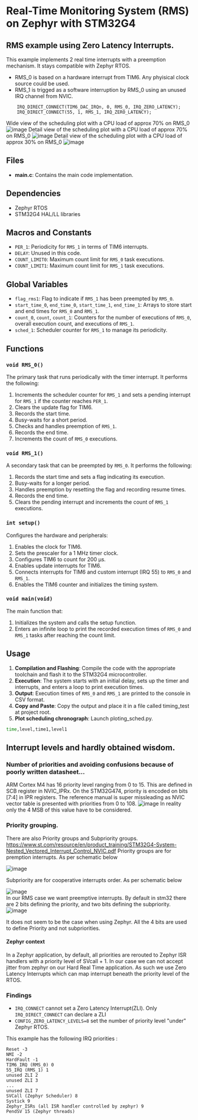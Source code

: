 # Real-Time Monitoring System (RMS) on Zephyr with STM32G4

## RMS example using Zero Latency Interrupts. 

This example implements 2 real time interrupts with a preemption mechanism. 
It stays compatible with Zephyr RTOS. 

- RMS_0 is based on a hardware interrupt from TIM6. Any phyisical clock source could be used. 
- RMS_1 is trigged as a software interruption by RMS_0 using an unused IRQ channel from NVIC.

```
    IRQ_DIRECT_CONNECT(TIM6_DAC_IRQn, 0, RMS_0, IRQ_ZERO_LATENCY);
    IRQ_DIRECT_CONNECT(55, 1, RMS_1, IRQ_ZERO_LATENCY);
```

Wide view of the scheduling plot with a CPU load of approx 70% on RMS_0
![image](https://github.com/jalinei/RMS/assets/22010135/e4322cfe-b678-4c91-a056-e788ef283eb7)
Detail view of the scheduling plot with a CPU load of approx 70% on RMS_0
![image](https://github.com/jalinei/RMS/assets/22010135/99765ab1-70c9-4028-8dd3-8a68888e0a0c)
Detail view of the scheduling plot with a CPU load of approx 30% on RMS_0
![image](https://github.com/jalinei/RMS/assets/22010135/af580f50-be78-4847-86cf-bf7082fea0b0)
 
## Files

- **main.c**: Contains the main code implementation.

## Dependencies

- Zephyr RTOS
- STM32G4 HAL/LL libraries

## Macros and Constants

- `PER_1`: Periodicity for `RMS_1` in terms of TIM6 interrupts.
- `DELAY`: Unused in this code.
- `COUNT_LIMIT0`: Maximum count limit for `RMS_0` task executions.
- `COUNT_LIMIT1`: Maximum count limit for `RMS_1` task executions.

## Global Variables

- `flag_rms1`: Flag to indicate if `RMS_1` has been preempted by `RMS_0`.
- `start_time_0`, `end_time_0`, `start_time_1`, `end_time_1`: Arrays to store start and end times for `RMS_0` and `RMS_1`.
- `count_0`, `count`, `count_1`: Counters for the number of executions of `RMS_0`, overall execution count, and executions of `RMS_1`.
- `sched_1`: Scheduler counter for `RMS_1` to manage its periodicity.

## Functions

### `void RMS_0()`

The primary task that runs periodically with the timer interrupt. It performs the following:

1. Increments the scheduler counter for `RMS_1` and sets a pending interrupt for `RMS_1` if the counter reaches `PER_1`.
2. Clears the update flag for TIM6.
3. Records the start time.
4. Busy-waits for a short period.
5. Checks and handles preemption of `RMS_1`.
6. Records the end time.
7. Increments the count of `RMS_0` executions.

### `void RMS_1()`

A secondary task that can be preempted by `RMS_0`. It performs the following:

1. Records the start time and sets a flag indicating its execution.
2. Busy-waits for a longer period.
3. Handles preemption by resetting the flag and recording resume times.
4. Records the end time.
5. Clears the pending interrupt and increments the count of `RMS_1` executions.

### `int setup()`

Configures the hardware and peripherals:

1. Enables the clock for TIM6.
2. Sets the prescaler for a 1 MHz timer clock.
3. Configures TIM6 to count for 200 µs.
4. Enables update interrupts for TIM6.
5. Connects interrupts for TIM6 and custom interrupt (IRQ 55) to `RMS_0` and `RMS_1`.
6. Enables the TIM6 counter and initializes the timing system.

### `void main(void)`

The main function that:

1. Initializes the system and calls the setup function.
2. Enters an infinite loop to print the recorded execution times of `RMS_0` and `RMS_1` tasks after reaching the count limit.

## Usage

1. **Compilation and Flashing**: Compile the code with the appropriate toolchain and flash it to the STM32G4 microcontroller.
2. **Execution**: The system starts with an initial delay, sets up the timer and interrupts, and enters a loop to print execution times.
3. **Output**: Execution times of `RMS_0` and `RMS_1` are printed to the console in CSV format.
4. **Copy and Paste**: Copy the output and place it in a file called timing_test at project root.
5. **Plot scheduling chronograph**: Launch ploting_sched.py.

```bash
time,level,time1,level1
```


## Interrupt levels and hardly obtained wisdom.
### Number of priorities and avoiding confusions because of poorly written datasheet...  
ARM Cortex M4 has 16 priority level ranging from 0 to 15. 
This are defined in SCB register in NVIC_IPRx. 
On the STM32G474, priority is encoded on bits [7:4] in IPR registers. 
The reference manual is super missleading as NVIC vector table is presented with priorities from 0 to 
108. 
![image](https://github.com/jalinei/RMS/assets/22010135/7470968d-6614-4bc8-bb17-0d234ad41396)
In reality only the 4 MSB of this value have to be considered. 

### Priority grouping.
There are also Priority groups and Subpriority groups. https://www.st.com/resource/en/product_training/STM32G4-System-Nested_Vectored_Interrupt_Control_NVIC.pdf
Priority groups are for premption interrupts. As per schematic below  

![image](https://github.com/jalinei/RMS/assets/22010135/f2063585-9ecf-4ec5-ad6e-d4d126c83a6c)  

Subpriority are for cooperative interrupts order. As per schematic below  

![image](https://github.com/jalinei/RMS/assets/22010135/01a19266-98c5-4a00-a302-e54363b037f4)  
In our RMS case we want preemptive interrupts. By default in stm32 there are 2 bits defining the priority, and two bits defining the subpriority.  
![image](https://github.com/jalinei/RMS/assets/22010135/9f05172d-8291-4efd-8122-4aeb6e0a5aa0)

It does not seem to be the case when using Zephyr. All the 4 bits are used to define Priority and not subpriorities.  

#### Zephyr context
In a Zephyr application, by default, all priorities are rerouted to Zephyr ISR handlers with a priority level of 
SVcall + 1. 
In our case we can not accept jitter from zephyr on our Hard Real Time application. 
As such we use Zero Latency Interrupts which can map interrupt beneath the priority level of the RTOS. 

### Findings 

- `IRQ_CONNECT` cannot set a Zero Latency Interrupt(ZLI). Only `IRQ_DIRECT_CONNECT` can declare a ZLI 
- `CONFIG_ZERO_LATENCY_LEVELS=8` set the number of priority level "under" Zephyr RTOS.

This example has the following IRQ priorities : 
```
Reset -3
NMI -2
HardFault -1
TIM6_IRQ (RMS_0) 0
55_IRQ (RMS_1) 1
unused ZLI 2
unused ZLI 3
...
unused ZLI 7
SVCall (Zephyr Scheduler) 8
Systick 9
Zephyr_ISRs (all ISR handler controlled by zephyr) 9
PendSV 15 (Zephyr threads)
```


